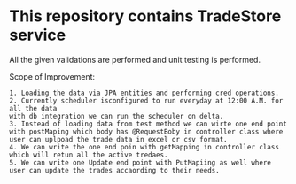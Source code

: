 # This repository contains TradeStore service
All the given validations are performed and unit testing is performed.

Scope of Improvement:
```
1. Loading the data via JPA entities and performing cred operations.
2. Currently scheduler isconfigured to run everyday at 12:00 A.M. for all the data
with db integration we can run the scheduler on delta.
3. Instead of loading data from test method we can wirte one end point with postMaping which body has @RequestBoby in controller class where user can uplpoad the trade data in excel or csv format.
4. We can write the one end poin with getMapping in controller class which will retun all the active tredaes.
5. We can write one Update end point with PutMapiing as well where user can update the trades accaording to their needs.
```
